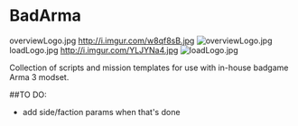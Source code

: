 # BadArma
overviewLogo.jpg http://i.imgur.com/w8qf8sB.jpg
![overviewLogo.jpg](http://i.imgur.com/w8qf8sB.jpg)
loadLogo.jpg http://i.imgur.com/YLJYNa4.jpg
![loadLogo.jpg](http://i.imgur.com/YLJYNa4.jpg)

Collection of scripts and mission templates for use with in-house badgame Arma 3 modset.

##TO DO:
* add side/faction params when that's done  
